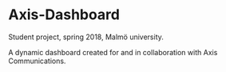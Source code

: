 # Axis-Dashboard

Student project, spring 2018, Malmö university.

A dynamic dashboard created for and in collaboration with Axis Communications.
